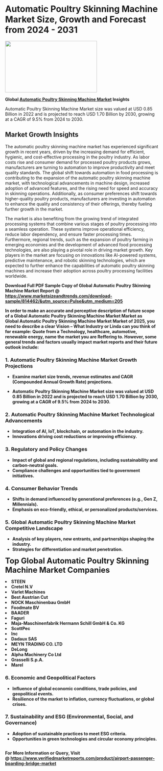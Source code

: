 <H1>Automatic Poultry Skinning Machine Market Size, Growth and Forecast from 2024 - 2031</H1><img class="aligncenter size-medium wp-image-584254" src="https://thirdeyenews.in/wp-content/uploads/2024/09/Global-Market-Research-300x168.jpeg" alt="" width="300" height="168" /><p><strong>Global&nbsp;<a href="https://www.marketsizeandtrends.com/download-sample/814462/&amp;utm_source=Pulse&amp;utm_medium=205">Automatic Poultry Skinning Machine Market</a> Insights</strong></p><p>Automatic Poultry Skinning Machine Market size was valued at USD 0.85 Billion in 2022 and is projected to reach USD 1.70 Billion by 2030, growing at a CAGR of 9.5% from 2024 to 2030.</p><p><h2>Market Growth Insights</h2> <p>The automatic poultry skinning machine market has experienced significant growth in recent years, driven by the increasing demand for efficient, hygienic, and cost-effective processing in the poultry industry. As labor costs rise and consumer demand for processed poultry products grows, manufacturers are turning to automation to improve productivity and meet quality standards. The global shift towards automation in food processing is contributing to the expansion of the automatic poultry skinning machine market, with technological advancements in machine design, increased adoption of advanced features, and the rising need for speed and accuracy in skinning operations. Additionally, as consumer preferences shift towards higher-quality poultry products, manufacturers are investing in automation to enhance the quality and consistency of their offerings, thereby fueling further growth in the market.</p> <p><strong></strong></p> <p>The market is also benefiting from the growing trend of integrated processing systems that combine various stages of poultry processing into a seamless operation. These systems improve operational efficiency, reduce labor dependency, and ensure faster processing times. Furthermore, regional trends, such as the expansion of poultry farming in emerging economies and the development of advanced food processing technologies, are also playing a pivotal role in driving market growth. Key players in the market are focusing on innovations like AI-powered systems, predictive maintenance, and robotic skinning technologies, which are expected to further enhance the capabilities of automatic poultry skinning machines and increase their adoption across poultry processing facilities worldwide.</p> <p><strong></p><p><span class=""><strong>Download Full PDF Sample Copy of Global Automatic Poultry Skinning Machine Market Report</strong> @ <a href="https://www.marketsizeandtrends.com/download-sample/814462/&amp;utm_source=Pulse&amp;utm_medium=205" target="_blank">https://www.marketsizeandtrends.com/download-sample/814462/&amp;utm_source=Pulse&amp;utm_medium=205</a></span></p><p>In order to make an accurate and perceptive description of future scope of a Global&nbsp;Automatic Poultry Skinning Machine Market Market as Global&nbsp;Automatic Poultry Skinning Machine Market Market of 2025, you need to describe a clear Vision &ndash; What Industry or Linda can you think of for example: Quote from a Technology, healthcare, automotive, renewable energy, name the market you are Reffering to. However, some general trends and factors usually impact market reports and their future outlook include:</p><h3>1.&nbsp;<strong>Automatic Poultry Skinning Machine Market Growth Projections</strong></h3><ul><li>Examine market size trends, revenue estimates and CAGR (Compounded Annual Growth Rate) projections.</li><li><p>Automatic Poultry Skinning Machine Market size was valued at USD 0.85 Billion in 2022 and is projected to reach USD 1.70 Billion by 2030, growing at a CAGR of 9.5% from 2024 to 2030.</p></li></ul><h3>2.&nbsp;<strong>Automatic Poultry Skinning Machine Market Technological Advancements</strong></h3><ul><li>Integration of AI, IoT, blockchain, or automation in the industry.</li><li>Innovations driving cost reductions or improving efficiency.</li></ul><h3>3.&nbsp;<strong>Regulatory and Policy Changes</strong></h3><ul><li>Impact of global and regional regulations, including sustainability and carbon-neutral goals.</li><li>Compliance challenges and opportunities tied to government initiatives.</li></ul><h3>4.&nbsp;<strong>Consumer Behavior Trends</strong></h3><ul><li>Shifts in demand influenced by generational preferences (e.g., Gen Z, Millennials).</li><li>Emphasis on eco-friendly, ethical, or personalized products/services.</li></ul><h3>5.&nbsp;<strong>Global Automatic Poultry Skinning Machine Market Competitive Landscape</strong></h3><ul><li>Analysis of key players, new entrants, and partnerships shaping the industry.</li><li>Strategies for differentiation and market penetration.</li></ul><p data-pm-slice="1 1 []"><span style="color: inherit; font-family: inherit; font-size: 25px;">Top Global Automatic Poultry Skinning Machine Market Companies</span></p><div class="" data-test-id=""><p><li>STEEN</li><li> Cretel N.V</li><li> Varlet Machines</li><li> Best Austrian Cut</li><li> NOCK Maschinenbau GmbH</li><li> Foodmate BV</li><li> BAADER</li><li> Faguri</li><li> Maja-Maschinenfabrik Hermann Schill GmbH & Co. KG</li><li> ScottPec</li><li> Inc</li><li> Dadaux SAS</li><li> MEYN TRADING CO. LTD</li><li> DeLong</li><li> Alpha Machinery Co Ltd</li><li> Grasselli S.p.A.</li><li> Marel</li></p></div><h3>6.&nbsp;<strong>Economic and Geopolitical Factors</strong></h3><ul><li>Influence of global economic conditions, trade policies, and geopolitical events.</li><li>Resilience of the market to inflation, currency fluctuations, or global crises.</li></ul><h3>7.&nbsp;<strong>Sustainability and ESG (Environmental, Social, and Governance)</strong></h3><ul><li>Adoption of sustainable practices to meet ESG criteria.</li><li>Opportunities in green technologies and circular economy principles.</li></ul><h2><strong style="font-size: 14px;">For More Information or Query, Visit @&nbsp;</strong><a style="background-color: #ffffff; font-size: 14px;" href="https://www.marketsizeandtrends.com/report/automatic-poultry-skinning-machine-market/" target="_blank">https://www.verifiedmarketreports.com/product/airport-passenger-boarding-bridge-market</a></h2>
